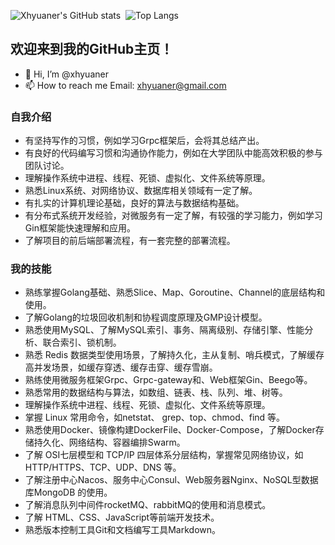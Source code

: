 ![Xhyuaner's GitHub stats](https://github-readme-stats.vercel.app/api?username=xhyuaner&show_icons=true&theme=tokyonight) 
![Top Langs](https://github-readme-stats.vercel.app/api/top-langs/?username=xhyuaner&layout=compact&theme=tokyonight)  
## 欢迎来到我的GitHub主页！
- 👋 Hi, I’m @xhyuaner 
- 📫 How to reach me Email: xhyuaner@gmail.com  
### 自我介绍
- 有坚持写作的习惯，例如学习Grpc框架后，会将其总结产出。
- 有良好的代码编写习惯和沟通协作能力，例如在大学团队中能高效积极的参与团队讨论。
- 理解操作系统中进程、线程、死锁、虚拟化、文件系统等原理。
- 熟悉Linux系统、对网络协议、数据库相关领域有一定了解。
- 有扎实的计算机理论基础，良好的算法与数据结构基础。
- 有分布式系统开发经验，对微服务有一定了解，有较强的学习能力，例如学习Gin框架能快速理解和应用。
- 了解项目的前后端部署流程，有一套完整的部署流程。
### 我的技能
- 熟练掌握Golang基础、熟悉Slice、Map、Goroutine、Channel的底层结构和使用。
- 了解Golang的垃圾回收机制和协程调度原理及GMP设计模型。
- 熟悉使用MySQL、了解MySQL索引、事务、隔离级别、存储引擎、性能分析、联合索引、锁机制。
- 熟悉 Redis 数据类型使用场景，了解持久化，主从复制、哨兵模式，了解缓存高并发场景，如缓存穿透、缓存击穿、缓存雪崩。
- 熟练使用微服务框架Grpc、Grpc-gateway和、Web框架Gin、Beego等。
- 熟悉常用的数据结构与算法，如数组、链表、栈、队列、堆、树等。
- 理解操作系统中进程、线程、死锁、虚拟化、文件系统等原理。
- 掌握 Linux 常用命令，如netstat、 grep、top、chmod、find 等。
- 熟悉使用Docker、镜像构建DockerFile、Docker-Compose，了解Docker存储持久化、网络结构、容器编排Swarm。
- 了解 OSI七层模型和 TCP/IP 四层体系分层结构，掌握常见网络协议，如HTTP/HTTPS、TCP、UDP、DNS 等。
- 了解注册中心Nacos、服务中心Consul、Web服务器Nginx、NoSQL型数据库MongoDB 的使用。
- 了解消息队列中间件rocketMQ、rabbitMQ的使用和消息模式。
- 了解 HTML、CSS、JavaScript等前端开发技术。
- 熟悉版本控制工具Git和文档编写工具Markdown。
<!--
**xhyuaner/xhyuaner** is a ✨ _special_ ✨ repository because its `README.md` (this file) appears on your GitHub profile. 

Here are some ideas to get you started:

- 🔭 I’m currently working on ... 
- 🌱 I’m currently learning ...
- 👯 I’m looking to collaborate on ...
- 🤔 I’m looking for help with ...  
- 💬 Ask me about ...
- 📫 How to reach me: ...
- 😄 Pronouns: ...
- ⚡ Fun fact: ... 
-->
